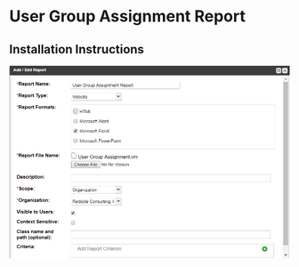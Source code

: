 # User Group Assignment Report

## Installation Instructions
![alt tag](https://github.com/JamaSoftware/Community-Reports/blob/master/User%20Group%20Assignment%20Report/User_Group_Assignment_Setup.png)
